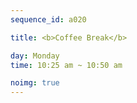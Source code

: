```yaml
---
sequence_id: a020

title: <b>Coffee Break</b>

day: Monday
time: 10:25 am ~ 10:50 am

noimg: true
---
```

